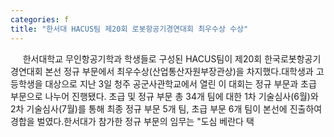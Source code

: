 ```yaml
---
categories: f
title: "한서대 HACUS팀 제20회 로봇항공기경연대회 최우수상 수상"
---
```

&nbsp;&nbsp;&nbsp;&nbsp; 한서대학교 무인항공기학과 학생들로 구성된 HACUS팀이 제20회 한국로봇항공기경연대회 본선 정규 부문에서 최우수상(산업통산자원부장관상)을 차지했다.대학생과 고등학생을 대상으로 지난 3일 청주 공군사관학교에서 열린 이 대회는 정규 부문과 초급 부문으로 나누어 진행됐다. 초급 및 정규 부문 총 34개 팀에 대한 1차 기술심사(6월)와 2차 기술심사(7월)를 통해 최종 정규 부문 5개 팀, 초급 부문 6개 팀이 본선에 진출하여 경합을 벌였다.한서대가 참가한 정규 부문의 임무는 "도심 베란다 택
